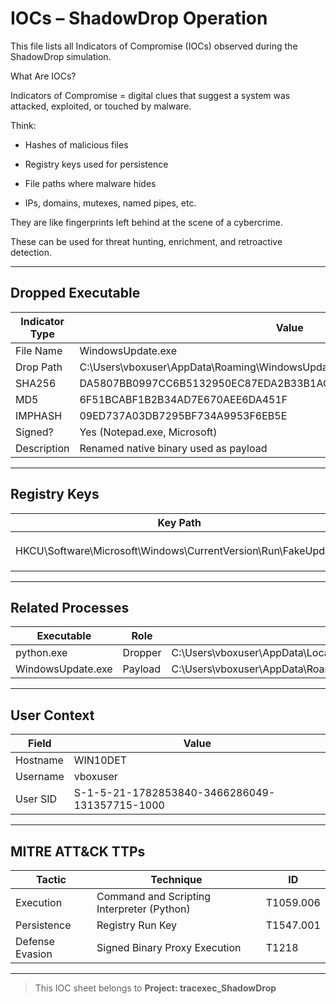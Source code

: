 
# IOCs – ShadowDrop Operation

This file lists all Indicators of Compromise (IOCs) observed during the ShadowDrop simulation. 

What Are IOCs?

Indicators of Compromise = digital clues that suggest a system was attacked, exploited, or touched by malware.

Think:

 - Hashes of malicious files

 - Registry keys used for persistence

 - File paths where malware hides

 - IPs, domains, mutexes, named pipes, etc.

They are like fingerprints left behind at the scene of a cybercrime.

 
These can be used for threat hunting, enrichment, and retroactive detection.

---

## Dropped Executable

| Indicator Type | Value |
|----------------|-------|
| File Name      | WindowsUpdate.exe |
| Drop Path      | C:\Users\vboxuser\AppData\Roaming\WindowsUpdate.exe |
| SHA256         | DA5807BB0997CC6B5132950EC87EDA2B33B1AC4533CF1F7A22A6F3B576ED7C5B |
| MD5            | 6F51BCABF1B2B34AD7E670AEE6DA451F |
| IMPHASH        | 09ED737A03DB7295BF734A9953F6EB5E |
| Signed?        | Yes (Notepad.exe, Microsoft) |
| Description    | Renamed native binary used as payload |

---

## Registry Keys

| Key Path | Details |
|----------|---------|
| HKCU\Software\Microsoft\Windows\CurrentVersion\Run\FakeUpdater | Launches `WindowsUpdate.exe` from AppData |

---

## Related Processes

| Executable | Role        | Path |
|------------|-------------|------|
| python.exe | Dropper     | C:\Users\vboxuser\AppData\Local\Programs\Python\Python313\python.exe |
| WindowsUpdate.exe | Payload    | C:\Users\vboxuser\AppData\Roaming\WindowsUpdate.exe |

---

## User Context

| Field | Value |
|-------|-------|
| Hostname | WIN10DET |
| Username | vboxuser |
| User SID | S-1-5-21-1782853840-3466286049-131357715-1000 |

---

## MITRE ATT&CK TTPs

| Tactic | Technique | ID |
|--------|-----------|----|
| Execution | Command and Scripting Interpreter (Python) | T1059.006 |
| Persistence | Registry Run Key | T1547.001 |
| Defense Evasion | Signed Binary Proxy Execution | T1218 |

---

> This IOC sheet belongs to **Project: tracexec_ShadowDrop**
